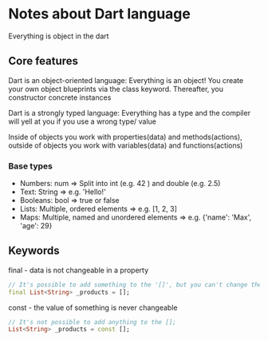 # Notes about Dart language

Everything is object in the dart

## Core features

Dart is an object-oriented language: Everything is an object! You create your own object blueprints via the class  keyword. Thereafter, you constructor concrete instances

Dart is a strongly typed language: Everything has a type and the compiler will yell at you if you use a wrong type/ value

Inside of objects you work with properties(data) and methods(actions), outside of objects you work with variables(data) and functions(actions)

### Base types

- Numbers: num  => Split into int  (e.g. 42 ) and double (e.g. 2.5)
- Text: String  => e.g. 'Hello!'
- Booleans: bool => true  or false
- Lists: Multiple, ordered elements => e.g. [1, 2, 3]
- Maps: Multiple, named and unordered elements => e.g. {'name': 'Max', 'age': 29}

## Keywords

final - data is not changeable in a property

```dart
// It's possible to add something to the '[]', but you can't change the old '[]' to the new one.
final List<String> _products = [];
```

const - the value of something is never changeable

```dart
// It's not possible to add anything to the [];
List<String> _products = const [];
```
